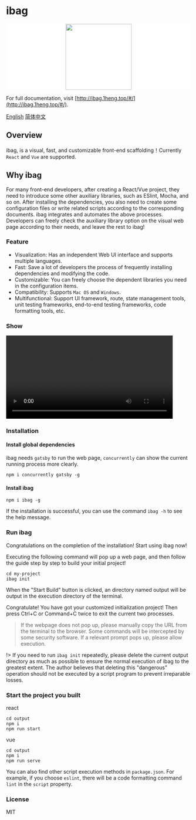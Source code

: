 # ibag

<div align=center style="background-color: white">

<img width="180px" src="https://ibag.oss-cn-beijing.aliyuncs.com/i_bag.png">
</div>

For full documentation, visit [http://ibag.1heng.top/#/](http://ibag.1heng.top/#/).

[English](https://github.com/827652549/ibag)
[简体中文](./docs/zh-cn/README.md)

## Overview

ibag, is a visual, fast, and customizable front-end scaffolding！Currently `React` and `Vue` are supported.

## Why ibag

For many front-end developers, after creating a React/Vue project, they need to introduce some other auxiliary libraries, such as ESlint, Mocha, and so on. After installing the dependencies, you also need to create some configuration files or write related scripts according to the corresponding documents. ibag integrates and automates the above processes. Developers can freely check the auxiliary library option on the visual web page according to their needs, and leave the rest to ibag!

### Feature

- Visualization: Has an independent Web UI interface and supports multiple languages.
- Fast: Save a lot of developers the process of frequently installing dependencies and modifying the code.
- Customizable: You can freely choose the dependent libraries you need in the configuration items.
- Compatibility: Supports `Mac OS` and `Windows`.
- Multifunctional: Support UI framework, route, state management tools, unit testing frameworks, end-to-end testing frameworks, code formatting tools, etc.

### Show

<video src="https://1heng-files.oss-cn-beijing.aliyuncs.com/ibag_guide_video.mp4" autoplay controls preload="metadata" style="width: 90%"></video>

### Installation

#### Install global dependencies

ibag needs `gatsby` to run the web page, `concurrently` can show the current running process more clearly.

```
npm i concurrently gatsby -g
```

#### Install ibag

```
npm i ibag -g
```

If the installation is successful, you can use the command `ibag -h` to see the help message.

### Run ibag

Congratulations on the completion of the installation! Start using ibag now!

Executing the following command will pop up a web page, and then follow the guide step by step to build your initial project!

```
cd my-project
ibag init
```

When the "Start Build" button is clicked, an directory named output will be output in the execution directory of the terminal.

Congratulate! You have got your customized initialization project! Then press Ctrl+C or Command+C twice to exit the current two processes.

> If the webpage does not pop up, please manually copy the URL from the terminal to the browser. Some commands will be intercepted by some security software. If a relevant prompt pops up, please allow execution.

!> If you need to run `ibag init` repeatedly, please delete the current output directory as much as possible to ensure the normal execution of ibag to the greatest extent. The author believes that deleting this "dangerous" operation should not be executed by a script program to prevent irreparable losses.

### Start the project you built

react
```
cd output
npm i
npm run start
```

vue
```
cd output
npm i
npm run serve
```
You can also find other script execution methods in `package.json`. For example, if you choose `eslint`, there will be a code formatting command `lint` in the `script` property.

### License

MIT
